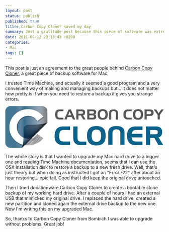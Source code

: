 ```yaml
---
layout: post
status: publish
published: true
title: Carbon Copy Cloner saved my day
summary: Just a gratitude post because this piece of software was extremely useful when others don't. And it was my birtday.
date: 2011-06-12 23:13:43 +0200
categories:
- Mac
tags: []
---
```

This post is just an agreement to the great people behind [Carbon Copy Cloner](http://www.bombich.com/), a great piece of backup software for Mac.

I trusted Time Machine, and actually it seemed a good program and a very convenient way of making and managing backups but... it does not matter how pretty is if when you need to restore a backup it gives you strange errors.

![Carbon Copy Cloner logo](/images/ccc-logo.png)

The whole story is that I wanted to upgrade my Mac hard drive to a bigger one and [reading Time Machine documentation](http://support.apple.com/kb/PH6425), seems that I can use the OSX Installation disk to restore a backup to a new fresh drive. Well, that's just theory but when doing as instructed I got an "Error -22" after about an hour restoring... epic fail. Good that I did keep the original drive untouched.

Then I tried donationware Carbon Copy Cloner to create a bootable clone backup of my working hard drive. After a couple of hours I had an external USB that mimicked my original drive. I replaced the hard drive, created a new partition and cloned again the external drive backup to the new one. Now I'm writing this on my upgraded Mac.

So, thanks to Carbon Copy Cloner from Bombich I was able to upgrade without problems. Great job!